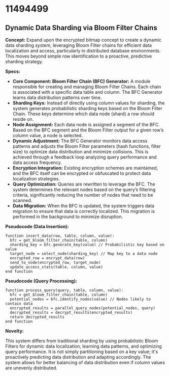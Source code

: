 # 11494499

## Dynamic Data Sharding via Bloom Filter Chains

**Concept:** Expand upon the encrypted bitmap concept to create a dynamic data sharding system, leveraging Bloom Filter chains for efficient data localization and access, particularly in distributed database environments. This moves beyond simple row identification to a proactive, predictive sharding strategy.

**Specs:**

*   **Core Component: Bloom Filter Chain (BFC) Generator:** A module responsible for creating and managing Bloom Filter Chains. Each chain is associated with a specific data table and column. The BFC Generator learns data distribution patterns over time.
*   **Sharding Keys:** Instead of directly using column values for sharding, the system generates probabilistic sharding keys based on the Bloom Filter Chain. These keys determine which data node (shard) a row should reside on.
*   **Node Assignment:** Each data node is assigned a segment of the BFC. Based on the BFC segment and the Bloom Filter output for a given row’s column value, a node is selected.
*   **Dynamic Adjustment:** The BFC Generator monitors data access patterns and adjusts the Bloom Filter parameters (hash functions, filter size) to optimize data distribution and minimize collisions. This is achieved through a feedback loop analyzing query performance and data access frequency.
*   **Encryption Integration:** Existing encryption schemes are maintained, and the BFC itself can be encrypted or obfuscated to protect data localization strategies.
*   **Query Optimization:** Queries are rewritten to leverage the BFC. The system determines the relevant nodes based on the query’s filtering criteria, significantly reducing the number of nodes that need to be scanned.
*   **Data Migration:** When the BFC is updated, the system triggers data migration to ensure that data is correctly localized. This migration is performed in the background to minimize disruption.

**Pseudocode (Data Insertion):**

```
function insert_data(row, table, column, value):
  bfc = get_bloom_filter_chain(table, column)
  sharding_key = bfc.generate_key(value) // Probabilistic key based on value
  target_node = select_node(sharding_key) // Map key to a data node
  encrypted_row = encrypt_data(row)
  send_to_node(encrypted_row, target_node)
  update_access_stats(table, column, value)
end function
```

**Pseudocode (Query Processing):**

```
function process_query(query, table, column, value):
  bfc = get_bloom_filter_chain(table, column)
  potential_nodes = bfc.identify_nodes(value) // Nodes likely to contain data
  encrypted_results = parallel_query_nodes(potential_nodes, query)
  decrypted_results = decrypt_results(encrypted_results)
  return decrypted_results
end function
```

**Novelty:**

This system differs from traditional sharding by using probabilistic Bloom Filters for dynamic data localization, learning data patterns, and optimizing query performance. It is not simply partitioning based on a key value; it's proactively predicting data distribution and adapting accordingly. The system allows for better balancing of data distribution even if column values are unevenly distributed.